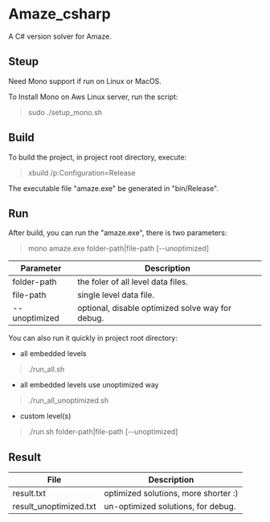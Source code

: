 # Amaze_csharp

A C# version solver for Amaze.

## Steup

Need Mono support if run on Linux or MacOS.

To Install Mono on Aws Linux server, run the script:

> sudo ./setup_mono.sh

## Build

To build the project, in project root directory, execute:

> xbuild /p:Configuration=Release

The executable file "amaze.exe" be generated in "bin/Release".

## Run

After build, you can run the "amaze.exe", there is two parameters:

> mono amaze.exe folder-path|file-path [--unoptimized]

|Parameter|Description|
|--|--|
|folder-path|the foler of all level data files.|
|file-path|single level data file.|
|--unoptimized|optional, disable optimized solve way for debug.|


You can also run it quickly in project root directory:

* all embedded levels

> ./run_all.sh

* all embedded levels use unoptimized way

> ./run_all_unoptimized.sh

* custom level(s)

> ./run.sh folder-path|file-path [--unoptimized]

## Result

|File|Description|
|--|--|
|result.txt|optimized solutions, more shorter :)|
|result_unoptimized.txt|un-optimized solutions, for debug.|

